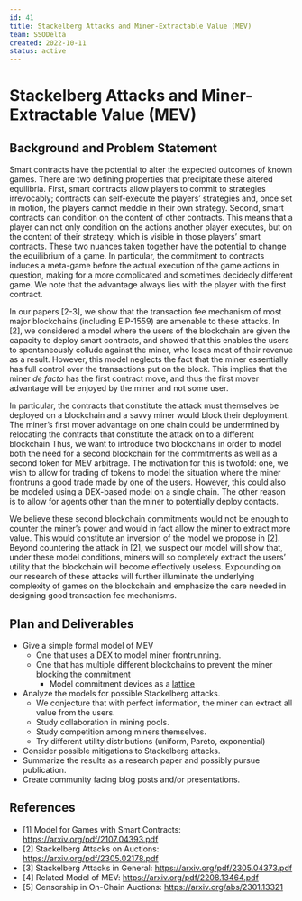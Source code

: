 ```yaml
---
id: 41
title: Stackelberg Attacks and Miner-Extractable Value (MEV)
team: SSODelta 
created: 2022-10-11
status: active
---
```


# Stackelberg Attacks and Miner-Extractable Value (MEV)
## Background and Problem Statement

Smart contracts have the potential to alter the expected outcomes of known games. There are two defining properties that precipitate these altered equilibria. First, smart contracts allow players to commit to strategies irrevocably; contracts can self-execute the players’ strategies and, once set in motion, the players cannot meddle in their own strategy.  Second, smart contracts can condition on the content of other contracts.  This means that a player can not only condition on the actions another player executes, but on the content of their strategy, which is visible in those players’ smart contracts.  These two nuances taken together have the potential to change the equilibrium of a game.  In particular, the commitment to contracts induces a meta-game before the actual execution of the game actions in question, making for a more complicated and sometimes decidedly different game.  We note that the advantage always lies with the player with the first contract.

In our papers [2-3], we show that the transaction fee mechanism of most major blockchains (including EIP-1559) are amenable to these attacks. In [2], we considered a model where the users of the blockchain are given the capacity to deploy smart contracts, and showed that this enables the users to spontaneously collude against the miner, who loses most of their revenue as a result. However, this model neglects the fact that the miner essentially has full control over the transactions put on the block. This implies that the miner *de facto* has the first contract move, and thus the first mover advantage will be enjoyed by the miner and not some user.  

In particular, the contracts that constitute the attack must themselves be deployed on a blockchain and a savvy miner would block their deployment. The miner’s first mover advantage on one chain could be undermined by relocating the contracts that constitute the attack on to a different blockchain  Thus, we want to introduce two blockchains in order to model both the need for a second blockchain for the commitments as well as a second token for MEV arbitrage. The motivation for this is twofold: one, we wish to allow for trading of tokens to model the situation where the miner frontruns a good trade made by one of the users. However, this could also be modeled using a DEX-based model on a single chain. The other reason is to allow for agents other than the miner to potentially deploy contacts. 

We believe these second blockchain commitments would not be enough to counter the miner’s power and would in fact allow the miner to extract more value. This would constitute an inversion of the model we propose in [2].  Beyond countering the attack in [2], we suspect our model will show that, under these model conditions, miners will so completely extract the users’ utility that the blockchain will become effectively useless.  Expounding on our research of these attacks will further illuminate the underlying complexity of games on the blockchain and emphasize the care needed in designing good transaction fee mechanisms.

## Plan and Deliverables
* Give a simple formal model of MEV 
  * One that uses a DEX to model miner frontrunning.
  * One that has multiple different blockchains to prevent the miner blocking the commitment     
    * Model commitment devices as a [lattice](https://en.wikipedia.org/wiki/Lattice_(order))
* Analyze the models for possible Stackelberg attacks.
  * We conjecture that with perfect information, the miner can extract all value from the users.
  * Study collaboration in mining pools. 
  * Study competition among miners themselves.
  * Try different utility distributions (uniform, Pareto, exponential)
* Consider possible mitigations to Stackelberg attacks.
* Summarize the results as a research paper and possibly pursue publication. 
* Create community facing blog posts and/or presentations. 

## References
* [1] Model for Games with Smart Contracts: https://arxiv.org/pdf/2107.04393.pdf 
* [2] Stackelberg Attacks on Auctions: https://arxiv.org/pdf/2305.02178.pdf 
* [3] Stackelberg Attacks in General:  https://arxiv.org/pdf/2305.04373.pdf 
* [4] Related Model of MEV: https://arxiv.org/pdf/2208.13464.pdf
* [5] Censorship in On-Chain Auctions: https://arxiv.org/abs/2301.13321 
